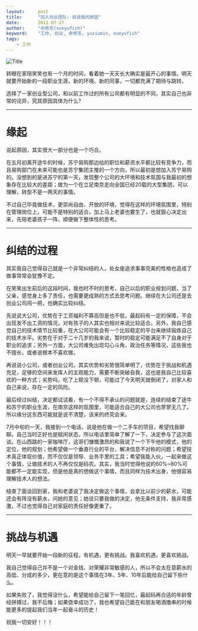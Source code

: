 ```yaml
---
layout:     post
title:      "加入创业团队: 说说我的原因"
date:       2011-07-27
author:     "余修忞(xueyufish)"
keyword:    "工作, 创业, 余修忞, yuxiumin, xueyufish"
tags:
    - 工作
---
```


![Title](http://img.yuxiumin.com/screenshots/why-to-join-a-startup/title.jpg)

转眼在家陪笑笑也有一个月的时间，看着她一天天长大确实是最开心的事情。明天就要开始新的一段职业生涯，新的环境、新的同事，一切都充满了期待与跳转。

选择了一家创业型公司，和以前工作过的所有公司都有明显的不同，其实自己也非常的诧异，究其原因具体为什么?

---

# 缘起

说起原因，其实很大一部分也是一个巧合。

在五月初离开途牛的时候，苏宁易购那边给的职位和薪资水平都比较有竞争力，而且易购部门在未来可能也是苏宁集团主推的一个方向，所以最初是想加入苏宁易购的。没想到的是进苏宁的第一天，发现整个公司的大环境和技术氛围与我最初的想象存在比较大的差距；做为一个在立足南京走向全国已经20载的大型集团，可以理解，转型不是一两天的事情。

不过自己毕竟做技术，更崇尚自由、开放的环境，觉得在这样的环境氛围里，特别在管理岗位上，可能不是特别的适合。加上马上老婆也要生了，也就狠心决定出来，先陪老婆孩子一阵，顺便做下整体性的思考。

---

# 纠结的过程
其实我自己觉得自己就是一个非常纠结的人，处女座追求事事完美的性格也造成了做事常常会犹豫不定。

在笑笑出生前后的这段时间，我也时不时的思考，自己以后的职业规划问题，当了父亲，感觉身上多了责任，也需要更成熟的方式去思考问题。继续在大公司还是去创业公司闯一把，也确实比较纠结。

先说说大公司，优势在于工资福利不算高但是也不低，最起码有一定的保障，不会出现发不出工资的情况，对有孩子的人其实也相对来说比较适合。另外，我自己感觉自己的技术情节比较重，在大公司可能会有一个比较稳定的平台来继续锻炼自己的技术水平。劣势在于对于二十几岁的我来说，暂时的稳定可能满足不了自身对于职业的追求；另外一方面，大公司难免出现勾心斗角，政治任务等情况，这些我也不擅长，或者说根本不喜欢做。

再说说小公司，或者创业公司。其实优势和劣势很简单明了，优势在于挑战和机遇充足，足够的空间来发挥人的主观能力，需要不断突破自我，这也是我自己比较喜欢的一种方式；劣势吗，吃了上顿没下顿，可能过了今天明天就倒闭了，对家人和自己来说，存在一定的风险。

最后经过纠结，决定都试试看，有一个不得不承认的问题就是，连续的结束了途牛和苏宁的职业生涯，在南京这样的氛围里，可能适合自己的大公司也寥寥无几了。所以缘分这东西可能就是说不清楚，该来的终究会来。

7月中旬的一天，我接到一个电话，说是他在做一个二手车的项目，希望找我聊聊。自己当时正好也是赋闲状态，所以电话里简单了解了一下，决定参与了这次面谈。在山西路的一家咖啡厅，这哥们慷慨激昂的和我说了一个下午他的模式，他的定位，他的规划；他希望做一个垂直行业的平台，解决信息不对称的问题；希望技术真正体现价值，而不仅仅是领导、业务手里的工具；希望我能入伙，一起来做这个事情，让做技术的人不再仅仅是码农。其实，我当时觉得他说的60%~80%可能都不一定能实现，但是他是真的想做这个事情，而且同样为技术出身，他很容易理解技术人的想法。

结束了面谈回到家，我和老婆说了我决定做这个事情，会拿比以前少的薪水，可能还会有阵没有薪水，问她的意见；她说只要我做的决定，他无条件支持，我非常感激，不过也觉得自己对家庭的责任好像更重了。

---

# 挑战与机遇

明天一早就要开始一段新的征程，有机遇，更有挑战。我喜欢机遇，更喜欢挑战。

我自己觉得自己并不是一个对金钱、对荣耀非常敏感的人，所以不会太在意薪水的高低、分成的多少，更在意的是这个事情在3年、5年、10年后能给自己留下些什么。

如果失败了，我觉得没什么，希望能给自己留下一笔回忆，最起码再合适的年龄曾经拼搏过，我不后悔；如果侥幸成功了，我也希望自己能在和朋友喝酒撸串的时候能更多的提起我们当年一起奋斗的历史！

祝我一切安好！！！

